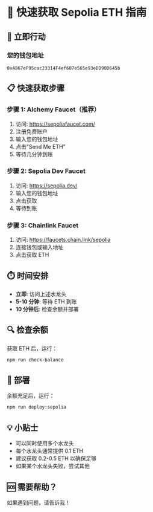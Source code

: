# 🚰 快速获取 Sepolia ETH 指南

## 🎯 立即行动

### 您的钱包地址

```
0x4867eF95cac23314F4ef607e565e93eDD90D645b
```

## 📋 快速获取步骤

### 步骤 1: Alchemy Faucet（推荐）

1. 访问: https://sepoliafaucet.com/
2. 注册免费账户
3. 输入您的钱包地址
4. 点击"Send Me ETH"
5. 等待几分钟到账

### 步骤 2: Sepolia Dev Faucet

1. 访问: https://sepolia.dev/
2. 输入您的钱包地址
3. 点击获取
4. 等待到账

### 步骤 3: Chainlink Faucet

1. 访问: https://faucets.chain.link/sepolia
2. 连接钱包或输入地址
3. 点击获取 ETH

## ⏱️ 时间安排

- **立即**: 访问上述水龙头
- **5-10 分钟**: 等待 ETH 到账
- **10 分钟后**: 检查余额并部署

## 🔍 检查余额

获取 ETH 后，运行：

```bash
npm run check-balance
```

## 🚀 部署

余额充足后，运行：

```bash
npm run deploy:sepolia
```

## 💡 小贴士

- 可以同时使用多个水龙头
- 每个水龙头通常提供 0.1 ETH
- 建议获取 0.2-0.5 ETH 以确保足够
- 如果某个水龙头失败，尝试其他

## 🆘 需要帮助？

如果遇到问题，请告诉我！
